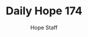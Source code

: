 ---
image: /assets/img/daily-hope-default-artwork.png
title: Daily Hope 174
number: 174
categories:
  - Daily Hope
author: Hope Staff
notes: Daily Hope 174
embed: >-
  <iframe style="border-radius:12px" src="https://open.spotify.com/embed/episode/5nr2Dbo2lHrZCJ0ULLF2WC?utm_source=generator" width="100%" height="352" frameBorder="0" allowfullscreen="" allow="autoplay; clipboard-write; encrypted-media; fullscreen; picture-in-picture" loading="lazy"></iframe>
---